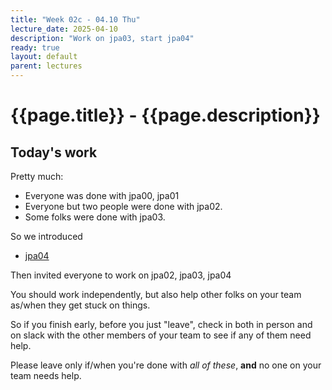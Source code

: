 ```yaml
---
title: "Week 02c - 04.10 Thu"
lecture_date: 2025-04-10
description: "Work on jpa03, start jpa04"
ready: true
layout: default
parent: lectures
---
```


# {{page.title}} - {{page.description}}

## Today's work

Pretty much:
* Everyone was done with jpa00, jpa01
* Everyone but two people were done with jpa02.
* Some folks were done with jpa03.

So we introduced 

* [jpa04](https://ucsb-cs156.github.io/s25/lab/jpa04.html)

Then invited everyone to work on jpa02, jpa03, jpa04


You should work independently, but also help other folks on your team as/when they get stuck on things.

So if you finish early, before you just "leave", check in both in person and on slack with the other members of your team to see if any of them need help.

Please leave only if/when you're done with *all of these*, **and** no one on your team needs help.

